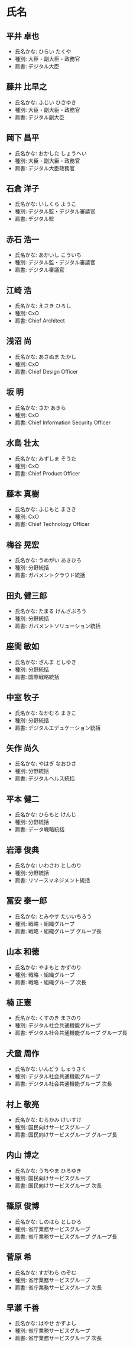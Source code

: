 # 氏名

## 平井 卓也

- 氏名かな: ひらい たくや
- 種別: 大臣・副大臣・政務官
- 肩書: デジタル大臣

## 藤井 比早之

- 氏名かな: ふじい ひさゆき
- 種別: 大臣・副大臣・政務官
- 肩書: デジタル副大臣

## 岡下 昌平

- 氏名かな: おかした しょうへい
- 種別: 大臣・副大臣・政務官
- 肩書: デジタル大臣政務官

## 石倉 洋子

- 氏名かな: いしくら ようこ
- 種別: デジタル監・デジタル審議官
- 肩書: デジタル監

## 赤石 浩一

- 氏名かな: あかいし こういち
- 種別: デジタル監・デジタル審議官
- 肩書: デジタル審議官

## 江崎 浩

- 氏名かな: えさき ひろし
- 種別: CxO
- 肩書: Chief Architect

## 浅沼 尚

- 氏名かな: あさぬま たかし
- 種別: CxO
- 肩書: Chief Design Officer

## 坂 明

- 氏名かな: さか あきら
- 種別: CxO
- 肩書: Chief Information Security Officer

## 水島 壮太

- 氏名かな: みずしま そうた
- 種別: CxO
- 肩書: Chief Product Officer

## 藤本 真樹

- 氏名かな: ふじもと まさき
- 種別: CxO
- 肩書: Chief Technology Officer

## 梅谷 晃宏

- 氏名かな: うめがい あきひろ
- 種別: 分野統括
- 肩書: ガバメントクラウド統括

## 田丸 健三郎

- 氏名かな: たまる けんざぶろう
- 種別: 分野統括
- 肩書: ガバメントソリューション統括

## 座間 敏如

- 氏名かな: ざんま としゆき
- 種別: 分野統括
- 肩書: 国際戦略統括

## 中室 牧子

- 氏名かな: なかむろ まきこ
- 種別: 分野統括
- 肩書: デジタルエデュケーション統括

## 矢作 尚久

- 氏名かな: やはぎ なおひさ
- 種別: 分野統括
- 肩書: デジタルヘルス統括

## 平本 健二

- 氏名かな: ひらもと けんじ
- 種別: 分野統括
- 肩書: データ戦略統括

## 岩澤 俊典

- 氏名かな: いわさわ としのり
- 種別: 分野統括
- 肩書: リソースマネジメント統括

## 冨安 泰一郎

- 氏名かな: とみやす たいいちろう
- 種別: 戦略・組織グループ
- 肩書: 戦略・組織グループ グループ長

## 山本 和徳

- 氏名かな: やまもと かずのり
- 種別: 戦略・組織グループ
- 肩書: 戦略・組織グループ 次長

## 楠 正憲

- 氏名かな: くすのき まさのり
- 種別: デジタル社会共通機能グループ
- 肩書: デジタル社会共通機能グループ グループ長

## 犬童 周作

- 氏名かな: いんどう しゅうさく
- 種別: デジタル社会共通機能グループ
- 肩書: デジタル社会共通機能グループ 次長

## 村上 敬亮

- 氏名かな: むらかみ けいすけ
- 種別: 国民向けサービスグループ
- 肩書: 国民向けサービスグループ グループ長

## 内山 博之

- 氏名かな: うちやま ひろゆき
- 種別: 国民向けサービスグループ
- 肩書: 国民向けサービスグループ 次長

## 篠原 俊博

- 氏名かな: しのはら としひろ
- 種別: 省庁業務サービスグループ
- 肩書: 省庁業務サービスグループ グループ長

## 菅原 希

- 氏名かな: すがわら のぞむ
- 種別: 省庁業務サービスグループ
- 肩書: 省庁業務サービスグループ 次長

## 早瀬 千善

- 氏名かな: はやせ かずよし
- 種別: 省庁業務サービスグループ
- 肩書: 省庁業務サービスグループ 次長
